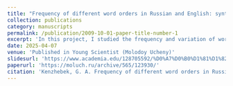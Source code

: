 ```yaml
---
title: "Frequency of different word orders in Russian and English: syntactic analysis and linguistic aspects[EN]/Частотность различных порядков слов в русском и английском языках: синтаксический анализ и лингвистические аспекты"
collection: publications
category: manuscripts
permalink: /publication/2009-10-01-paper-title-number-1
excerpt: 'In this project, I studied the frequency and variation of word order in Russian and English by combining linguistic theory with computational analysis. I focused on short declarative sentences (up to ten words) and analyzed over 100 examples from each language using Python-based tools like spaCy and pymorphy2. My goal was to understand how different word orders function syntactically and what linguistic factors—such as theme and rheme (topic and focus), emphasis, or information structure—might influence them. While English generally follows a fixed Subject-Verb-Object (SVO) order, Russian allows for greater flexibility, which often reflects pragmatic nuances. This research highlights how syntax interacts with meaning and context, offering insights for comparative linguistics, translation, and language teaching.'
date: 2025-04-07
venue: 'Published in Young Scientist (Molodoy Ucheny)'
slidesurl: 'https://www.academia.edu/128705592/%D0%A7%D0%B0%D1%81%D1%82%D0%BE%D1%82%D0%BD%D0%BE%D1%81%D1%82%D1%8C_%D1%80%D0%B0%D0%B7%D0%BB%D0%B8%D1%87%D0%BD%D1%8B%D1%85_%D0%BF%D0%BE%D1%80%D1%8F%D0%B4%D0%BA%D0%BE%D0%B2_%D1%81%D0%BB%D0%BE%D0%B2_%D0%B2_%D1%80%D1%83%D1%81%D1%81%D0%BA%D0%BE%D0%BC_%D0%B8_%D0%B0%D0%BD%D0%B3%D0%BB%D0%B8%D0%B9%D1%81%D0%BA%D0%BE%D0%BC_%D1%8F%D0%B7%D1%8B%D0%BA%D0%B0%D1%85_%D1%81%D0%B8%D0%BD%D1%82%D0%B0%D0%BA%D1%81%D0%B8%D1%87%D0%B5%D1%81%D0%BA%D0%B8%D0%B9_%D0%B0%D0%BD%D0%B0%D0%BB%D0%B8%D0%B7_%D0%B8_%D0%BB%D0%B8%D0%BD%D0%B3%D0%B2%D0%B8%D1%81%D1%82%D0%B8%D1%87%D0%B5%D1%81%D0%BA%D0%B8%D0%B5_%D0%B0%D1%81%D0%BF%D0%B5%D0%BA%D1%82%D1%8B'
paperurl: 'https://moluch.ru/archive/565/123930/'
citation: 'Kenzhebek, G. A. Frequency of different word orders in Russian and English: syntactic analysis and linguistic aspects / G. A. Kenzhebek. - Text : direct // Young Scientist. - 2025. - № 14 (565). - p. 215-219. - URL: https://moluch.ru/archive/565/123930/ (date of reference: 29.04.2025).'
---
```



